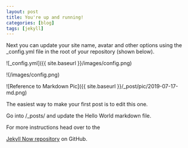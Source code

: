 ```yaml
---
layout: post
title: You're up and running!
categories: [blog]
tags: [jekyll]
---
```


Next you can update your site name, avatar and other options using the _config.yml file in the root of your repository (shown below).

![_config.yml]({{ site.baseurl }}/images/config.png)

!(/images/config.png)

![Reference to Markdown Pic]({{ site.baseurl }}/_post/pic/2019-07-17-md.png)

The easiest way to make your first post is to edit this one. 

Go into /_posts/ and update the Hello World markdown file. 

For more instructions head over to the 

[Jekyll Now repository](https://github.com/barryclark/jekyll-now) on GitHub.

